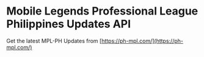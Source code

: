 # Mobile Legends Professional League Philippines Updates API

Get the latest MPL-PH Updates from [https://ph-mpl.com/](https://ph-mpl.com/)

